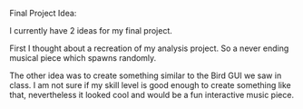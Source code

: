 Final Project Idea:

I currently have 2 ideas for my final project. 

First I thought about a recreation of my analysis project. So a never ending musical piece which spawns randomly. 

The other idea was to create something similar to the Bird GUI we saw in class. I am not sure if my skill level is good enough to create something like that, nevertheless it looked cool and would be a fun interactive music piece. 